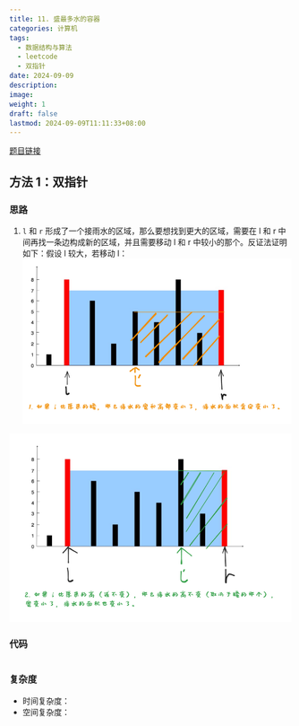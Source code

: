 ```yaml
---
title: 11. 盛最多水的容器
categories: 计算机
tags:
  - 数据结构与算法
  - leetcode
  - 双指针
date: 2024-09-09
description: 
image: 
weight: 1
draft: false
lastmod: 2024-09-09T11:11:33+08:00
---
```

[题目链接](https://leetcode.cn/problems/container-with-most-water/description/?envType=study-plan-v2&envId=top-100-liked)

## 方法 1：双指针

### 思路

1. `l` 和 `r` 形成了一个接雨水的区域，那么要想找到更大的区域，需要在 l 和 r 中间再找一条边构成新的区域，并且需要移动 l 和 r 中较小的那个。反证法证明如下：假设 l 较大，若移动 l：
![image.png](https://raw.githubusercontent.com/oLd-Y/PicGoPictures/main/20240909110839.png)

![image.png](https://raw.githubusercontent.com/oLd-Y/PicGoPictures/main/20240909110940.png)


### 代码

```python

```

### 复杂度
- 时间复杂度：
- 空间复杂度：


